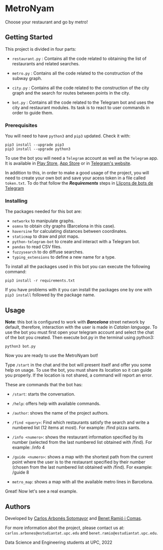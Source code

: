 # MetroNyam
Choose your restaurant and go by metro!

## Getting Started

This project is divided in four parts: 

* `restaurant.py` : Contains all the code related to obtaining the list of restaurants and related searches.

* `metro.py` : Contains all the code related to the construction of the subway graph.


* `city.py` : Contains all the code related to the construction of the city graph and the search for routes between points in the city.


* `bot.py` : Contains all the code related to the Telegram bot and uses the city and restaurant modules. Its task is to react to user commands in order to guide them.


### Prerequisites

You will need to have `python3` and `pip3` updated. Check it with:
```
pip3 install --upgrade pip3
pip3 install --upgrade python3
```

To use the bot you will need a `Telegram` account as well as the `Telegram` app. It is available in [Play Store](https://play.google.com/store/apps/details?id=org.telegram.messenger&hl=ca), [App Store](https://apps.apple.com/es/app/telegram-messenger/id686449807) or in [Telegram's website](https://telegram.org).

In addition to this, in order to make a good usage of the project, you will need to create your own bot and save your acess token in a file called `token.txt`. To do that follow the _**Requirements**_ steps in [Lliçons de bots de Telegram](https://xn--llions-yua.jutge.org/python/telegram.html)

### Installing

The packages needed for this bot are:
* `networkx` to manipulate graphs.
* `osmnx` to obtain city graphs (Barcelona in this case).
* `haversine` for calculating distances between coordinates.
* `staticmap` to draw and plot maps.
* `python-telegram-bot` to create and interact with a Telegram bot.
* `pandas` to read CSV files.
* `fuzzysearch` to do diffuse searches.
* `typing_extensions` to define a new name for a type.


To install all the packages used in this bot you can execute the following command:
```
pip3 install -r requirements.txt
```

If you have problems with it you can install the packages one by one with `pip3 install` followed by the package name.


## Usage

**Note**: this bot is configured to work with _**Barcelona**_ street network by default, therefore, interaction with the user is made in _Catalan language_.
To use the bot you must first open your telegram account and select the chat of the bot you created. Then execute bot.py in the terminal using python3:
```
python3 bot.py
```

Now you are ready to use the MetroNyam bot!

Type `/start` in the chat and the bot will present itself and offer you some help on usage. To use the bot, you must share its location so it can guide you properly. If the location is not shared, a command will report an error.

These are commands that the bot has:
* `/start`: starts the conversation.

* `/help`: offers help with available commands.

* `/author`: shows the name of the project authors.

* `/find <query>`: Find which restaurants satisfy the search and write a numbered list (12 items at most). For example: /find pizza sants.

* `/info <numero>`: shows the restaurant information specified by its number (selected from the last numbered list obtained with /find). For example: /info 4

* `/guide <numero>`: shows a map with the shortest path from the current point where the user is to the restaurant specified by their number (chosen from the last numbered list obtained with /find). For example: /guide 8

* `metro_map`: shows a map with all the available metro lines in Barcelona.

Great! Now let's see a real example.


## Authors

Developed by [Carlos Arbonés Sotomayor](https://github.com/carlosarboness) and [Benet Ramió i Comas](https://github.com/benetraco).

For more information abot the project, please contact us at: `carlos.arbones@estudiantat.upc.edu` and `benet.ramio@estudiantat.upc.edu`.

Data Science and Engineering students at UPC, 2022
